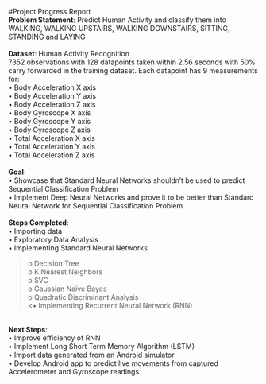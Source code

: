 #Project Progress Report
</br  >
<b>Problem Statement</b>: Predict Human Activity and classify them into WALKING, WALKING UPSTAIRS, WALKING DOWNSTAIRS, SITTING, STANDING and LAYING </br  >
</br  >
<b>Dataset</b>: Human Activity Recognition </br  >
7352 observations with 128 datapoints taken within 2.56 seconds with 50% carry forwarded in the training dataset. Each datapoint has 9 measurements for:</br  >
•	Body Acceleration X axis </br  >
•	Body Acceleration Y axis </br  >
•	Body Acceleration Z axis </br  >
•	Body Gyroscope X axis </br  >
•	Body Gyroscope Y axis </br  >
•	Body Gyroscope Z axis </br  >
•	Total Acceleration X axis </br  >
•	Total Acceleration Y axis </br  >
•	Total Acceleration Z axis </br  >
 </br  >
<b>Goal</b>: </br  >
•	Showcase that Standard Neural Networks shouldn’t be used to predict Sequential Classification Problem </br  >
•	Implement Deep Neural Networks and prove it to be better than Standard Neural Network for Sequential Classification Problem </br  >
 </br  >
<b>Steps Completed</b>: </br  >
•	Importing data </br  >
•	Exploratory Data Analysis </br  >
•	Implementing Standard Neural Networks </br  >
>o	Decision Tree </br  >
>o	K Nearest Neighbors </br  >
>o	SVC </br  >
>o	Gaussian Naïve Bayes </br  >
>o	Quadratic Discriminant Analysis </br  >
<•	Implementing Recurrent Neural Network (RNN) </br  >
 </br  >
<b>Next Steps</b>: </br  >
•	Improve efficiency of RNN </br  >
•	Implement Long Short Term Memory Algorithm (LSTM) </br  >
•	Import data generated from an Android simulator </br  >
•	Develop Android app to predict live movements from captured Accelerometer and Gyroscope readings </br  >
